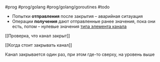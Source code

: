 #prog #prog/golang #prog/golang/goroutines #todo

- Попытки **отправления** после закрытия – аварийная ситауация
- Операции **получения** дают отправленные ранее значения, пока они есть, потом – нулевые значения [типа элемента канала](Тип%20элементов%20канала.md)

[[Проверка, что канал закрыт]]

[[Когда стоит закрывать канал]]

Канал закрывается один раз, при этом где-то сверху, на уровень выше